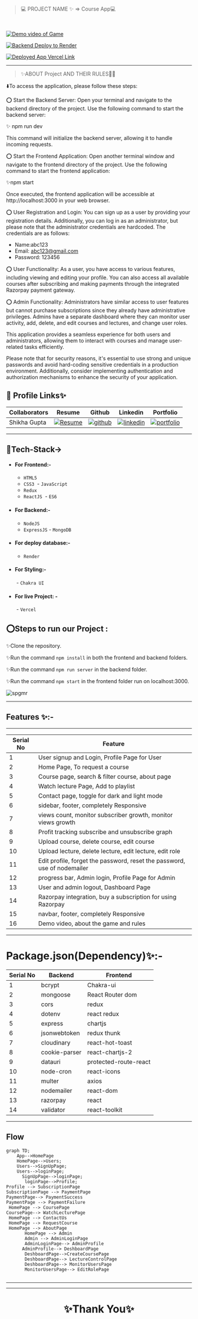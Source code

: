 > 💻 PROJECT NAME ✨ => Course App💻
<br>



<a href="https://drive.google.com/file/d/1VjDGj18TrOrsZS4p4ND0-cs_BZyTZqxs/view?usp=sharing">![Demo video of Game](https://img.shields.io/badge/Demo_Video_Of_Game-Click_ME-brightgreen.svg?style=plastic&logo=YouTube&logoColor=red)</a>


[![Backend Deploy to Render](https://img.shields.io/badge/Backend_Deployed_Render_Link-0A66C2?style=for-the-badge&logo=ko-fi&logoColor=white)](https://courseassign-arct.vercel.app/)


[![Deployed App Vercel Link](https://img.shields.io/badge/Deployed_App_Vercel_Link-000?style=for-the-badge&logo=ko-fi&logoColor=white)](https://courseassign.vercel.app/)

---

> ✨ABOUT Project AND THEIR RULES🧑‍💻

⬇️To access the application, please follow these steps:

⭕ Start the Backend Server:
Open your terminal and navigate to the backend directory of the project. Use the following command to start the backend server:

  ✨ npm run dev
   
This command will initialize the backend server, allowing it to handle incoming requests.

⭕ Start the Frontend Application:
Open another terminal window and navigate to the frontend directory of the project. Use the following command to start the frontend application:

   ✨npm start
  
Once executed, the frontend application will be accessible at http://localhost:3000 in your web browser.

⭕ User Registration and Login:
You can sign up as a user by providing your registration details. Additionally, you can log in as an administrator, but please note that the administrator credentials are hardcoded. The credentials are as follows:

   - Name:abc123
   - Email: abc123@gmail.com
   - Password: 123456

⭕ User Functionality:
As a user, you have access to various features, including viewing and editing your profile. You can also access all available courses after subscribing and making payments through the integrated Razorpay payment gateway.

⭕ Admin Functionality:
Administrators have similar access to user features but cannot purchase subscriptions since they already have administrative privileges. Admins have a separate dashboard where they can monitor user activity, add, delete, and edit courses and lectures, and change user roles.

This application provides a seamless experience for both users and administrators, allowing them to interact with courses and manage user-related tasks efficiently.

Please note that for security reasons, it's essential to use strong and unique passwords and avoid hard-coding sensitive credentials in a production environment. Additionally, consider implementing authentication and authorization mechanisms to enhance the security of your application.



## 🔗 Profile Links✨




 | Collaborators| Resume | Github                                                                                                                         |Linkedin                                                                                                                                                            | Portfolio                                                                                                                                    |
| -------------| ------------- | ---------------------------------------------------------------------------------------------------------------------------------------- | ------------------------------------------------------------------------------------------------------------------------------------------------------------------- | -------------------------------------------------------------------------------------------------------------------------------------------- |
| Shikha Gupta | [![Resume](https://img.shields.io/badge/my_Resume-000?style=for-the-badge&logo=ko-fi&logoColor=white)](https://drive.google.com/file/d/1YE62u2ChjmlR-EKeqZ75UvFMg_KcY86T/view?usp=sharing) | [![github](https://img.shields.io/badge/github-1DA1F2?style=for-the-badge&logo=github&logoColor=white)](https://github.com/shikhu51197/)| [![linkedin](https://img.shields.io/badge/linkedin-0A66C2?style=for-the-badge&logo=linkedin&logoColor=white)](https://www.linkedin.com/in/shikha-gupta-12a2b5199) |[![portfolio](https://img.shields.io/badge/my_portfolio-000?style=for-the-badge&logo=ko-fi&logoColor=white)](https://shikhu51197.github.io/) |  

  ---
## 💫Tech-Stack->

- #### For Frontend:-
   - `HTML5`
  - `CSS3`
  - `JavaScript `
   - `Redux`
  - `ReactJS`
   - `ES6 `

- #### For Backend:-
   - `NodeJS`
   - `ExpressJS`
    - `MongoDB `
- #### For deploy database:- 
    
    - `Render`

- #### For Styling:-  
   - `Chakra UI `
   

- #### For live Project: -
   - `Vercel`
   
## ⭕Steps to run our Project :

✨Clone the repository.

✨Run the command `npm install` in both the frontend and backend folders.

✨Run the command `npm run server` in the backend folder.

✨Run the command `npm start` in the frontend folder run on localhost:3000.


![spgmr](https://camo.githubusercontent.com/ce44b3f848998271c133c7dcba1540cac117520be69e952e5af2831b403f063b/68747470733a2f2f632e74656e6f722e636f6d2f53353962506b543070716341414141432f70726f6772616d6d696e672e676966)


---
## Features ✨:-
---
 | Serial No            | Feature                                                              |
| ----------------- | ------------------------------------------------------ |
| 1 | User signup and Login, Profile Page for User |
| 2 | Home Page, To request a course |
| 3 | Course page, search & filter course, about page  |
| 4 | Watch lecture Page, Add to playlist |
| 5 | Contact page, toggle for dark and light mode |
| 6 | sidebar, footer, completely Responsive |
| 7 | views count, monitor subscriber growth, monitor views growth  |
| 8 | Profit tracking  subscribe and unsubscribe graph |
| 9 | Upload course, delete course, edit course  |
| 10 | Upload lecture, delete lecture, edit lecture, edit role|
| 11| Edit profile, forget the password, reset the password, use of nodemailer |
| 12 |progress bar, Admin login, Profile Page for Admin |
| 13 | User and admin logout, Dashboard Page  |
| 14| Razorpay integration, buy a subscription for using Razorpay |
| 15 | navbar, footer, completely Responsive |
| 16 | Demo video, about the game and rules  |

---
# Package.json(Dependency)✨:-

 | Serial No            | Backend                      |  Frontend      |
| ----------------- | -------------------|--------------------- |
| 1 | bcrypt |   Chakra-ui  |
| 2 | mongoose |  React Router dom |
| 3 | cors | redux  |
| 4 | dotenv |  react redux |
| 5 | express | chartjs |
| 6 | jsonwebtoken | redux thunk |
| 7 | cloudinary | react-hot-toast |
| 8 | cookie-parser |  react-chartjs-2 |
| 9 | datauri |  protected-route-react |
| 10 | node-cron | react-icons |
| 11 | multer |   axios |
| 12 | nodemailer | react-dom |
| 13 | razorpay | react |
| 14 | validator | react-toolkit |

---

## Flow

```mermaid
graph TD;
    App-->HomePage
    HomePage-->Users;
    Users-->SignUpPage;
    Users-->loginPage;
      SignUpPage-->loginPage;
       loginPage-->Profile;
Profile --> SubscriptionPage
SubscriptionPage --> PaymentPage
PaymentPage--> PaymentSuccess
PaymentPage --> PaymentFailure
 HomePage --> CoursePage
CoursePage--> WatchLecturePage
 HomePage --> ContactUs
 HomePage --> RequestCourse
 HomePage --> AboutPage
       HomePage --> Admin
       Admin --> AdminLoginPage
       AdminLoginPage--> AdminProfile
      AdminProfile--> DeshboardPage
       DeshboardPage-->CreateCoursePage
       DeshboardPage--> LectureControlPage
       DeshboardPage--> MonitorUsersPage
       MonitorUsersPage--> EditRolePage
     
```

---
          
                                                                                                                          
                                                                                                                          
                                                                                                                     
                                                                                                                          
                                                                                                                          
                                                                                                                          
                                                                                                                          
                                                                                                                          

---


<h1 align="center">✨Thank You✨</h1>
